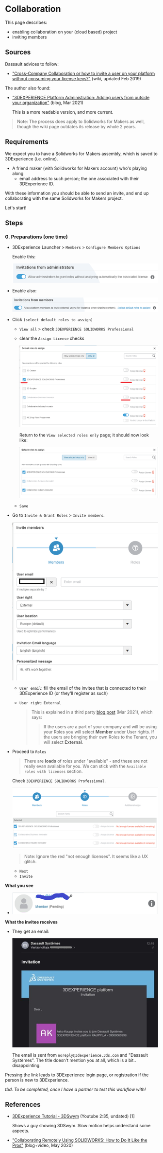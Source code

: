 # Collaboration

This page describes:

- enabling collaboration on your (cloud based) project
- inviting members

## Sources

Dassault advices to follow:

- ["Cross-Company Collaboration or how to invite a user on your platform without consuming your license keys?"](https://r1132100503382-eu1-3dswym.3dexperience.3ds.com/#community:4/post:rHFgrLlQRr6w7xEwrVCYlA) (wiki, updated Feb 2019)

The author also found:

- ["3DEXPERIENCE Platform Administration: Adding users from outside your organization"](https://www.cati.com/blog/3dexperience-platform-administration-adding-users-from-outside-your-organization/) (blog, Mar 2021)

   This is a more readable version, and more current.

>Note: The process does apply to Solidworks for Makers as well, though the wiki page outdates its release by whole 2 years.


## Requirements

We expect you to have a Solidworks for Makers assembly, which is saved to 3DExperience (i.e. online).

- A friend maker (with Solidworks for Makers account) who's playing along
   - email address to such person; the one associated with their 3DExperience ID.

With these information you should be able to send an invite, and end up collaborating with the same Solidworks for Makers project.

Let's start!


<!-- disabled
## Dassault approach

Solidworks for Makers has no tools for collaboration. One cannot get a URL that one could share with friends, as an invite, to an online project. There is no "Invite" or "Collaborate" menu item, anywhere. `File` > `Publish...` looks inviting, but opens a file save dialog, instead.

This is so pre-cloud days.

This (cloud collaboration) could be handled in the 3DExperience side of things (for Solidworks for Makers projects). Unfortunately, the current (Sep 2022) model is **not built for makers** but for larger companies, instead.
-->


## Steps

### 0. Preparations (one time)

- 3DExperience Launcher > `Members` > `Configure Members Options`

   Enable this:
   
   ![](.images/enable-invitations.png)

<!-- ??
   - Ask "J" to do the same, on their account
-->

- Enable also:

   ![](.images/enable-invitations-from-members.png)

- Click `(select default roles to assign)` <!-- this step is not mentions in the Dassault wiki page -->

   - `View all` > check `3DEXPERIENCE SOLIDWORKS Professional`
   - clear the `Assign License` checks

      ![](.images/default-roles.png)
      
      Return to the `View selected roles only` page; it should now look like:
      
      ![](.images/default-roles-2.png)

   - `Save`

- Go to `Invite & Grant Roles` > `Invite members`.

   ![](.images/invite-members.png)

   - `User email`: fill the email of the invitee that is connected to their 3DExperience ID (or they'll register as such)
   
   - `User right`: `External`
   
      >This is explained in a third party [blog post](https://www.cati.com/blog/3dexperience-platform-administration-adding-users-from-outside-your-organization/) (Mar 2021), which says:
      >
      >>If the users are a part of your company and will be using your Roles you will select **Member** under User rights. If the users are bringing their own Roles to the Tenant, you will select **External**.

      <!-- tbd. If we know where Dassault documents these, add a link here. -->

- Proceed to `Roles`

   >There are **loads** of roles under "available" - and these are not really evan available for you. We can stick with the `Available roles with licenses` section.
   
   Check `3DEXPERIENCE SOLIDWORKS Professional`.
   
   ![](.images/invite-roles.png)
   
   >Note: Ignore the red "not enough licenses". It seems like a UX glitch.
   
   - `Next` 
   - `Invite`
   
**What you see**

- ![](.images/invite-pending.png)

**What the invitee receives**

- They get an email:

   ![](.images/invite-email.jpg)

   The email is sent from `noreply@3dexperience.3ds.com` and "Dassault Systèmes". The title doesn't mention you at all, which is a bit.. disappointing.
   
Pressing the link leads to 3DExperience login page, or registration if the person is new to 3DExperience.

*tbd. To be completed, once I have a partner to test this workflow with!*



   
   
   
   


<!-- disabled

## Feelings...

The author is not sold on the 3DSwym approach.

It might be a suitable solution for enterprise companies, doing a lot of CAD. For hobbyists, the interface is awkward, and Yet Another Tool to know.

Makers are often versed in collaboration tools. We judge these against Discord, and these tools *cannot* live to that standard.

A slimmed down approach, leaving out discussion forums (because we already have them) but focusing on access rights management, would entice the author.
-->

## References

- [3DExperience Tutorial - 3DSwym](https://www.youtube.com/watch?v=bBzx4eoeUiA) (Youtube 2:35, undated) [1]

   Shows a guy showing 3DSwym. Slow motion helps understand some aspects.
   
- ["Collaborating Remotely Using SOLIDWORKS: How to Do It Like the Pros"](https://blogs.solidworks.com/solidworksblog/2020/05/collaborating-remotely-using-solidworks-how-to-do-it-like-the-pros.html) (blog+video, May 2020)
